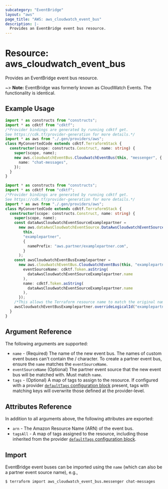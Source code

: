 ```yaml
---
subcategory: "EventBridge"
layout: "aws"
page_title: "AWS: aws_cloudwatch_event_bus"
description: |-
  Provides an EventBridge event bus resource.
---
```


# Resource: aws_cloudwatch_event_bus

Provides an EventBridge event bus resource.

~> **Note:** EventBridge was formerly known as CloudWatch Events. The functionality is identical.

## Example Usage

```typescript
import * as constructs from "constructs";
import * as cdktf from "cdktf";
/*Provider bindings are generated by running cdktf get.
See https://cdk.tf/provider-generation for more details.*/
import * as aws from "./.gen/providers/aws";
class MyConvertedCode extends cdktf.TerraformStack {
  constructor(scope: constructs.Construct, name: string) {
    super(scope, name);
    new aws.cloudwatchEventBus.CloudwatchEventBus(this, "messenger", {
      name: "chat-messages",
    });
  }
}

```

```typescript
import * as constructs from "constructs";
import * as cdktf from "cdktf";
/*Provider bindings are generated by running cdktf get.
See https://cdk.tf/provider-generation for more details.*/
import * as aws from "./.gen/providers/aws";
class MyConvertedCode extends cdktf.TerraformStack {
  constructor(scope: constructs.Construct, name: string) {
    super(scope, name);
    const dataAwsCloudwatchEventSourceExamplepartner =
      new aws.dataAwsCloudwatchEventSource.DataAwsCloudwatchEventSource(
        this,
        "examplepartner",
        {
          namePrefix: "aws.partner/examplepartner.com",
        }
      );
    const awsCloudwatchEventBusExamplepartner =
      new aws.cloudwatchEventBus.CloudwatchEventBus(this, "examplepartner_1", {
        eventSourceName: cdktf.Token.asString(
          dataAwsCloudwatchEventSourceExamplepartner.name
        ),
        name: cdktf.Token.asString(
          dataAwsCloudwatchEventSourceExamplepartner.name
        ),
      });
    /*This allows the Terraform resource name to match the original name. You can remove the call if you don't need them to match.*/
    awsCloudwatchEventBusExamplepartner.overrideLogicalId("examplepartner");
  }
}

```

## Argument Reference

The following arguments are supported:

* `name` - (Required) The name of the new event bus. The names of custom event buses can't contain the / character. To create a partner event bus, ensure the `name` matches the `eventSourceName`.
* `eventSourceName` (Optional) The partner event source that the new event bus will be matched with. Must match `name`.
* `tags` - (Optional)  A map of tags to assign to the resource. If configured with a provider [`defaultTags` configuration block](https://registry.terraform.io/providers/hashicorp/aws/latest/docs#default_tags-configuration-block) present, tags with matching keys will overwrite those defined at the provider-level.

## Attributes Reference

In addition to all arguments above, the following attributes are exported:

* `arn` - The Amazon Resource Name (ARN) of the event bus.
* `tagsAll` - A map of tags assigned to the resource, including those inherited from the provider [`defaultTags` configuration block](https://registry.terraform.io/providers/hashicorp/aws/latest/docs#default_tags-configuration-block).

## Import

EventBridge event buses can be imported using the `name` (which can also be a partner event source name), e.g.,

```console
$ terraform import aws_cloudwatch_event_bus.messenger chat-messages
```

<!-- cache-key: cdktf-0.17.0-pre.15 input-bbce1b4b1169f636eb4f6b330d772f974b347af6931dba51e9cfe704b43732fd -->